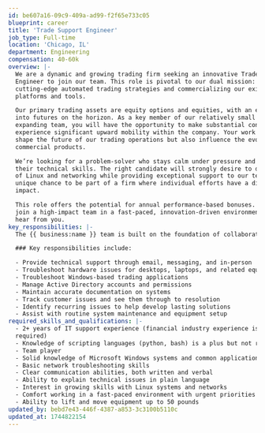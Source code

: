 ```yaml
---
id: be607a16-09c9-409a-ad99-f2f65e733c05
blueprint: career
title: 'Trade Support Engineer'
job_type: Full-time
location: 'Chicago, IL'
department: Engineering
compensation: 40-60k
overview: |-
  We are a dynamic and growing trading firm seeking an innovative Trade Support
  Engineer to join our team. This role is pivotal to our dual mission: developing
  cutting-edge automated trading strategies and commercializing our existing trading
  platforms and tools.

  Our primary trading assets are equity options and equities, with an exciting expansion
  into futures on the horizon. As a key member of our relatively small but rapidly
  expanding team, you will have the opportunity to make substantial contributions and
  experience significant upward mobility within the company. Your work will not only
  shape the future of our trading operations but also influence the evolution of our
  commercial products.

  We’re looking for a problem-solver who stays calm under pressure and is eager to grow
  their technical skills. The right candidate will strongly desire to deepen their knowledge
  of Linux and networking while providing exceptional support to our team. This is a
  unique chance to be part of a firm where individual efforts have a direct and meaningful
  impact.

  This role offers the potential for annual performance-based bonuses. If you're ready to
  join a high-impact team in a fast-paced, innovation-driven environment, we’d love to
  hear from you.
key_responsibilities: |-
  The {{ business:name }} team is built on the foundation of collaboration, diversity and innovation. We value critical thinkers, who are adapt at deep problem solving, and can endure a fast paced environment. We embrace individuals with grit, self-motivation, and those with the desire to experience and tackle the most difficult obstacles.

  ### Key responsibilities include:

  - Provide technical support through email, messaging, and in-person
  - Troubleshoot hardware issues for desktops, laptops, and related equipment
  - Troubleshoot Windows-based trading applications
  - Manage Active Directory accounts and permissions
  - Maintain accurate documentation on systems
  - Track customer issues and see them through to resolution
  - Identify recurring issues to help develop lasting solutions
  - Assist with routine system maintenance and equipment setup
required_skills_and_qualifications: |-
  - 2+ years of IT support experience (financial industry experience is a plus, but not
  required)
  - Knowledge of scripting languages (python, bash) is a plus but not required
  - Team player
  - Solid knowledge of Microsoft Windows systems and common applications
  - Basic network troubleshooting skills
  - Clear communication abilities, both written and verbal
  - Ability to explain technical issues in plain language
  - Interest in growing skills with Linux systems and networks
  - Comfort working in a fast-paced environment with urgent priorities
  - Ability to lift and move equipment up to 50 pounds
updated_by: bebd7e43-446f-4387-a853-3c3100b5110c
updated_at: 1744822154
---
```

